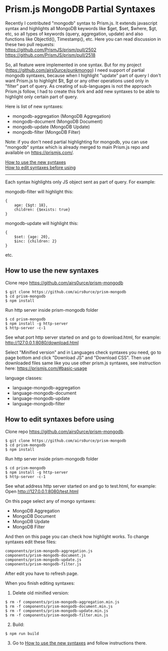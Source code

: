 # Prism.js MongoDB Partial Syntaxes

Recently I contributed "mongodb" syntax to Prism.js. It extends javascript syntax and highlights all MongoDB keywords like $get, $set, $where, $gt, etc, so all types of keywords (query, aggregation, update) and also functions like ObjectId(), Timestamp(), etc. Here you can read discussion in these two pull requests:  
https://github.com/PrismJS/prism/pull/2502  
https://github.com/PrismJS/prism/pull/2518

So, all feature were implemented in one syntax. But for my project (https://github.com/airs0urce/punkmongo) I need support of partial mongodb syntaxes, because when I highlight "update" part of query I don't want Prism.js to highlight $lt, $gt or any other operations used only in "filter" part of query.
As creating of sub-languages is not the approach Prism.js follow, I had to create this fork and add new syntaxes to be able to highlight only certain part of query. 

Here is list of new syntaxes:

- mongodb-aggregation (MongoDB Aggregation)
- mongodb-document (MongoDB Document)
- mongodb-update (MongoDB Update)
- mongodb-filter (MongoDB Filter)

Note: if you don't need partial highlighting for mongodb, you can use "mongodb" syntax which is already merged to main Prism.js repo and available on https://prismjs.com/.

[How to use the new syntaxes](#how-to-use-the-new-syntaxes)  
[How to edit syntaxes before using](#how-to-edit-syntaxes-before-using)

---

Each syntax highlights only JS object sent as part of query. For example:

mongodb-filter will highlight this:
```
{
    age: {$gt: 18},
    children: {$exists: true}
}
```

mongodb-update will highlight this:
```
{
    $set: {age: 20},
    $inc: {children: 2}
}
```

etc.

## How to use the new syntaxes

Clone repo https://github.com/airs0urce/prism-mongodb
```
$ git clone https://github.com/airs0urce/prism-mongodb  
$ cd prism-mongodb
$ npm install  
```

Run http server inside prism-mongodb folder
```
$ cd prism-mongodb
$ npm install -g http-server
$ http-server -c-1
```

See what port http server started on and go to download.html, for example:
http://127.0.0.1:8080/download.html

Select "Minified version" and in Languages check syntaxes you need, go to page bottom and click "Download JS" and "Download CSS".
Then use downloaded files same like you use other prism.js syntaxes, see instruction here: https://prismjs.com/#basic-usage

language classes:
- language-mongodb-aggregation
- language-mongodb-document
- language-mongodb-update
- language-mongodb-filter

## How to edit syntaxes before using

Clone repo https://github.com/airs0urce/prism-mongodb.
```
$ git clone https://github.com/airs0urce/prism-mongodb  
$ cd prism-mongodb
$ npm install  
```

Run http server inside prism-mongodb folder
```
$ cd prism-mongodb
$ npm install -g http-server
$ http-server -c-1
```

See what address http server started on and go to test.html, for example:
Open http://127.0.0.1:8080/test.html

On this page select any of mongo syntaxes:

- MongoDB Aggregation
- MongoDB Document
- MongoDB Update
- MongoDB Filter

And then on this page you can check how highlight works.
To change syntaxes edit these files:

```
components/prism-mongodb-aggregation.js
components/prism-mongodb-document.js
components/prism-mongodb-update.js
components/prism-mongodb-filter.js
```

After edit you have to refresh page.

When you finish editing syntaxes:

1) Delete old minified version:
```
$ rm -f components/prism-mongodb-aggregation.min.js
$ rm -f components/prism-mongodb-document.min.js
$ rm -f components/prism-mongodb-update.min.js
$ rm -f components/prism-mongodb-filter.min.js
```

2) Build:
```
$ npm run build
```

3) Go to [How to use the new syntaxes](#how-to-use-the-new-syntaxes) and follow instructions there.


